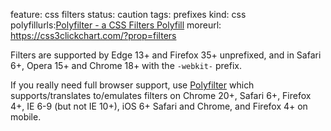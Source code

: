 feature: css filters
status: caution
tags: prefixes
kind: css
polyfillurls:[Polyfilter - a CSS Filters Polyfill](https://github.com/Schepp/CSS-Filters-Polyfill)
moreurl: https://css3clickchart.com/?prop=filters

Filters are supported by Edge 13+ and Firefox 35+ unprefixed, and in Safari 6+, Opera 15+ and Chrome 18+ with the `-webkit-` prefix.

If you really need full browser support, use [Polyfilter](https://github.com/Schepp/CSS-Filters-Polyfill) which supports/translates to/emulates filters on Chrome 20+, Safari 6+, Firefox 4+, IE 6-9 (but not IE 10+), iOS 6+ Safari and Chrome, and Firefox 4+ on mobile.
